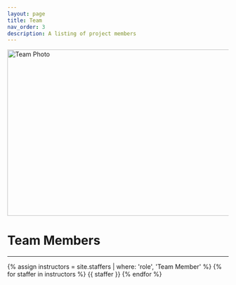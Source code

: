 ```yaml
---
layout: page
title: Team
nav_order: 3
description: A listing of project members
---
```

<img width="508" height="378" class="one" src="../pictures/team.jpg" alt="Team Photo"/>

# Team Members
---
<div class="role">
  {% assign instructors = site.staffers | where: 'role', 'Team Member' %}
  {% for staffer in instructors %}
  {{ staffer }}
  {% endfor %}
</div>
